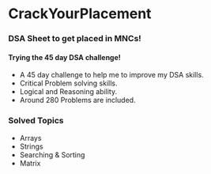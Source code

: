 # CrackYourPlacement 
### DSA Sheet to get placed in MNCs! 
#### Trying the 45 day DSA challenge!
- A 45 day challenge to help me to improve my DSA skills.
- Critical Problem solving skills.
- Logical and Reasoning ability.
- Around 280 Problems are included.

### Solved Topics 
- Arrays
- Strings
- Searching & Sorting
- Matrix
